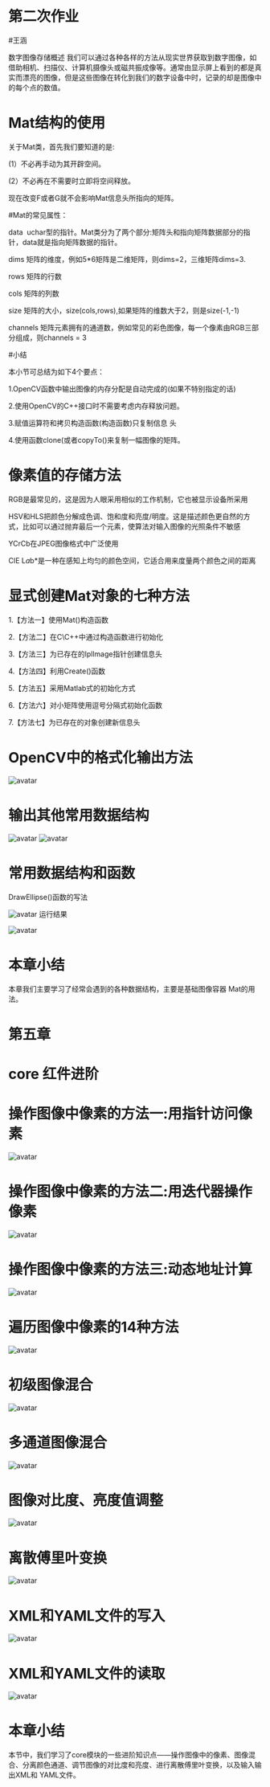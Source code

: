 # 第二次作业
#王涵

数字图像存储概述
我们可以通过各种各样的方法从现实世界获取到数字图像，如借助相机、扫描仪、计算机摄像头或磁共振成像等。通常由显示屏上看到的都是真实而漂亮的图像，但是这些图像在转化到我们的数字设备中时，记录的却是图像中的每个点的数值。

# Mat结构的使用
关于Mat类，首先我们要知道的是:

(1）不必再手动为其开辟空间。

(2）不必再在不需要时立即将空间释放。


现在改变F或者G就不会影响Mat信息头所指向的矩阵。

#Mat的常见属性：

data  uchar型的指针。Mat类分为了两个部分:矩阵头和指向矩阵数据部分的指针，data就是指向矩阵数据的指针。

dims 矩阵的维度，例如5*6矩阵是二维矩阵，则dims=2，三维矩阵dims=3.

rows 矩阵的行数

cols 矩阵的列数

size 矩阵的大小，size(cols,rows),如果矩阵的维数大于2，则是size(-1,-1)

channels 矩阵元素拥有的通道数，例如常见的彩色图像，每一个像素由RGB三部分组成，则channels = 3


#小结

本小节可总结为如下4个要点：

1.OpenCV函数中输出图像的内存分配是自动完成的(如果不特别指定的话)

2.使用OpenCV的C++接口时不需要考虑内存释放问题。

3.赋值运算符和拷贝构造函数(构造函数)只复制信息
头

4.使用函数clone(或者copyTo()来复制一幅图像的矩阵。

# 像素值的存储方法
RGB是最常见的，这是因为人眼采用相似的工作机制，它也被显示设备所采用

HSV和HLS把颜色分解成色调、饱和度和亮度/明度。这是描述颜色更自然的方式，比如可以通过抛弃最后一个元素，使算法对输入图像的光照条件不敏感

YCrCb在JPEG图像格式中广泛使用

CIE L*a*b*是一种在感知上均匀的颜色空间，它适合用来度量两个颜色之间的距离
# 显式创建Mat对象的七种方法
1.【方法一】使用Mat()构造函数


2.【方法二】在C\C++中通过构造函数进行初始化



3.【方法三】为已存在的lpllmage指针创建信息头



4.【方法四】利用Create()函数



5.【方法五】采用Matlab式的初始化方式



6.【方法六】对小矩阵使用逗号分隔式初始化函数



7.【方法七】为已存在的对象创建新信息头


# OpenCV中的格式化输出方法

![avatar](4.png)

# 输出其他常用数据结构

![avatar](5.png)
![avatar](6.png)

# 常用数据结构和函数
DrawEllipse()函数的写法

![avatar](8.png)
运行结果

![avatar](7.png)

# 本章小结
本章我们主要学习了经常会遇到的各种数据结构，主要是基础图像容器 Mat的用法。





#   第五章
# core 红件进阶

# 操作图像中像素的方法一:用指针访问像素
![avatar](21.png)

# 操作图像中像素的方法二:用迭代器操作像素
![avatar](22.png)

# 操作图像中像素的方法三:动态地址计算
![avatar](23.png)

# 遍历图像中像素的14种方法
![avatar](24.png)

# 初级图像混合
![avatar](25.png)

# 多通道图像混合
![avatar](26.png)

# 图像对比度、亮度值调整
![avatar](27.png)

# 离散傅里叶变换
![avatar](28.png)

# XML和YAML文件的写入
![avatar](29.png)

# XML和YAML文件的读取
![avatar](30.png)


# 本章小结
本节中，我们学习了core模块的一些进阶知识点——操作图像中的像素、图像混合、分离颜色通道、调节图像的对比度和亮度、进行离散傅里叶变换，以及输入输出XML和 YAML文件。
